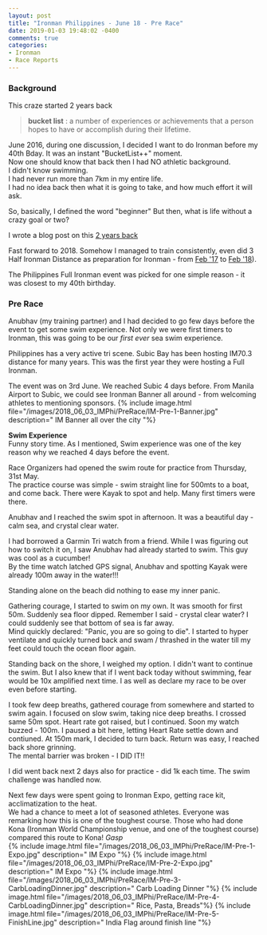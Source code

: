 ```yaml
---
layout: post
title: "Ironman Philippines - June 18 - Pre Race"
date: 2019-01-03 19:48:02 -0400
comments: true
categories: 
- Ironman
- Race Reports
---
```


### Background
This craze started 2 years back
  
> **bucket list** : a number of experiences or achievements that a person hopes to have or accomplish during their lifetime.  

<!--more-->


June 2016, during one discussion, I decided I want to do Ironman before my 40th Bday. It was an instant "BucketList++" moment.   
Now one should know that back then I had NO athletic background.   
I didn't know swimming.   
I had never run more than 7km in my entire life.  
I had no idea back then what it is going to take, and how much effort it will ask.  

So, basically, I defined the word "beginner"
But then, what is life without a crazy goal or two?  

I wrote a blog post on this [2 years back](http://rishisareen.com/ironman/im70-dot-3-journey-the-preparation.html)  

Fast forward to 2018. Somehow I managed to train consistently, even did 3 Half Ironman Distance as preparation for Ironman - from [Feb '17](http://rishisareen.com/ironman/im70-dot-3-dit-race-report.html) to [Feb '18](http://rishisareen.com/ironman/im70-dot-3-dit-2018-race-report.html)).  

The Philippines Full Ironman event was picked for one simple reason - it was closest to my 40th birthday.  

### Pre Race  
Anubhav (my training partner) and I had decided to go few days before the event to get some swim experience. Not only we were first timers to Ironman, this was going to be our *first ever* sea swim experience.  

Philippines has a very active tri scene. Subic Bay has been hosting IM70.3 distance for many years. This was the first year they were hosting a Full Ironman.  

The event was on 3rd June. We reached Subic 4 days before. From Manila Airport to Subic, we could see Ironman Banner all around - from welcoming athletes to mentioning sponsors.
{% include image.html file="/images/2018_06_03_IMPhi/PreRace/IM-Pre-1-Banner.jpg" description=" IM Banner all over the city "%}


**Swim Experience**  
Funny story time. As I mentioned, Swim experience was one of the key reason why we reached 4 days before the event.  

Race Organizers had opened the swim route for practice from Thursday, 31st May.   
The practice course was simple - swim straight line for 500mts to a boat, and come back. There were Kayak to spot and help. Many first timers were there.  

Anubhav and I reached the swim spot in afternoon. It was a beautiful day - calm sea, and crystal clear water.  

I had borrowed a Garmin Tri watch from a friend. While I was figuring out how to switch it on, I saw Anubhav had already started to swim. This guy was cool as a cucumber!  
By the time watch latched GPS signal, Anubhav and spotting Kayak were already 100m away in the water!!!  

Standing alone on the beach did nothing to ease my inner panic.  

Gathering courage, I started to swim on my own. It was smooth for first 50m. Suddenly sea floor dipped. Remember I said - crystal clear water? I could suddenly see that bottom of sea is far away.  
Mind quickly declared: "Panic, you are so going to die". I started to hyper ventilate and quickly turned back and swam / thrashed in the water till my feet could touch the ocean floor again.  

Standing back on the shore, I weighed my option. I didn't want to continue the swim. But I also knew that if I went back today without swimming, fear would be 10x amplified next time. I as well as declare my race to be over even before starting.  

I took few deep breaths, gathered courage from somewhere and started to swim again. I focused on slow swim, taking nice deep breaths. I crossed same 50m spot. Heart rate got raised, but I continued. Soon my watch buzzed - 100m. I paused a bit here, letting Heart Rate settle down and contiuned. At 150m mark, I decided to turn back. Return was easy, I reached back shore grinning.  
The mental barrier was broken - I DID IT!!  

I did went back next 2 days also for practice - did 1k each time. The swim challenge was handled now.  

Next few days were spent going to Ironman Expo, getting race kit, acclimatization to the heat.  
We had a chance to meet a lot of seasoned athletes. Everyone was remarking how this is one of the toughest course. Those who had done Kona (Ironman World Championship venue, and one of the toughest course) compared this route to Kona! *Gasp*  
{% include image.html file="/images/2018_06_03_IMPhi/PreRace/IM-Pre-1-Expo.jpg" description=" IM Expo "%}
{% include image.html file="/images/2018_06_03_IMPhi/PreRace/IM-Pre-2-Expo.jpg" description=" IM Expo "%}
{% include image.html file="/images/2018_06_03_IMPhi/PreRace/IM-Pre-3-CarbLoadingDinner.jpg" description=" Carb Loading Dinner "%}
{% include image.html file="/images/2018_06_03_IMPhi/PreRace/IM-Pre-4-CarbLoadingDinner.jpg" description=" Rice, Pasta, Breads"%}
{% include image.html file="/images/2018_06_03_IMPhi/PreRace/IM-Pre-5-FinishLine.jpg" description=" India Flag around finish line "%}
